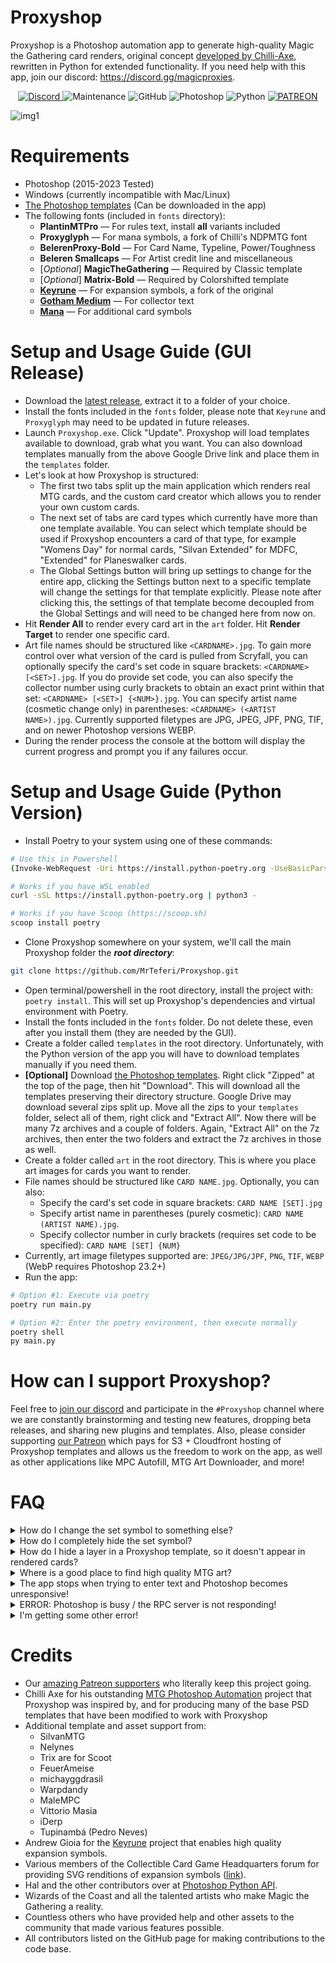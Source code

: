 # Proxyshop
Proxyshop is a Photoshop automation app to generate high-quality Magic the Gathering card renders, original concept [developed by Chilli-Axe](https://github.com/chilli-axe/mtg-photoshop-automation), rewritten in Python for extended functionality. 
If you need help with this app, join our discord: https://discord.gg/magicproxies. 

<div align="center">
  <a href="https://discord.gg/magicproxies">
    <img alt="Discord" src="https://img.shields.io/discord/889831317066358815?label=Discord&style=plastic">
  </a>
  <img alt="Maintenance" src="https://img.shields.io/badge/Maintained%3F-yes-brightgreen?style=plastic">
  <img alt="GitHub" src="https://img.shields.io/github/license/MrTeferi/MTG-Proxyshop?color=1082C2&style=plastic">
  <img alt="Photoshop" src="https://img.shields.io/badge/photoshop-CC 2015--2023-informational?style=plastic">
  <img alt="Python" src="https://img.shields.io/badge/python-3.9%2B-yellow?style=plastic">
  <a href="https://patreon.com/mpcfill"><img alt="PATREON" src="https://img.shields.io/endpoint.svg?url=https%3A%2F%2Fshieldsio-patreon.vercel.app%2Fapi%3Fusername%3Dendel%26type%3Dpatrons&style=plastic" /></a>
</div>

![img1](https://i.imgur.com/OJrXeqj.jpg)

# Requirements
  * Photoshop (2015-2023 Tested)
  * Windows (currently incompatible with Mac/Linux)
  * [The Photoshop templates](https://drive.google.com/drive/u/0/folders/1sgJ3Xu4FabxNgDl0yeI7OjDZ7fqlI4p3) (Can be downloaded in the app)
  * The following fonts (included in `fonts` directory):
    * **PlantinMTPro** — For rules text, install **all** variants included
    * **Proxyglyph** — For mana symbols, a fork of Chilli's NDPMTG font
    * **BelerenProxy-Bold** — For Card Name, Typeline, Power/Toughness
    * **Beleren Smallcaps** — For Artist credit line and miscellaneous
    * [_Optional_] **MagicTheGathering** — Required by Classic template
    * [_Optional_] **Matrix-Bold** — Required by Colorshifted template
    * **[Keyrune](https://keyrune.andrewgioia.com/)** — For expansion symbols, a fork of the original
    * **[Gotham Medium](https://fontsgeek.com/fonts/Gotham-Medium)** — For collector text
    * **[Mana](https://mana.andrewgioia.com/)** — For additional card symbols

# Setup and Usage Guide (GUI Release)
* Download the [latest release](https://github.com/MrTeferi/MTG-Proxyshop/releases), extract it to a folder of your choice.
* Install the fonts included in the `fonts` folder, please note that `Keyrune` and `Proxyglyph` may need to be updated in future releases.
* Launch `Proxyshop.exe`. Click "Update". Proxyshop will load templates available to download, grab what you want. You can also download templates manually from the above Google Drive link and place them in the `templates` folder.
* Let's look at how Proxyshop is structured:
  * The first two tabs split up the main application which renders real MTG cards, and the custom card creator which allows you to render your own custom cards.
  * The next set of tabs are card types which currently have more than one template available. You can select which template should be used if Proxyshop encounters a card of that type, for example "Womens Day" for normal cards, "Silvan Extended" for MDFC, "Extended" for Planeswalker cards.
  * The Global Settings button will bring up settings to change for the entire app, clicking the Settings button next to a specific template will change the settings for that template explicitly. Please note after clicking this, the settings of that template become decoupled from the Global Settings and will need to be changed here from now on.
* Hit **Render All** to render every card art in the `art` folder. Hit **Render Target** to render one specific card.
* Art file names should be structured like `<CARDNAME>.jpg`. To gain more control over what version of the card is pulled from Scryfall, you can optionally specify the card's set code in square brackets: 
`<CARDNAME> [<SET>].jpg`. If you do provide set code, you can also specify the collector number using curly brackets to obtain an exact print within that set: `<CARDNAME> [<SET>] {<NUM>}.jpg`. You can specify artist name (cosmetic change only) in parentheses: `<CARDNAME> (<ARTIST NAME>).jpg`. Currently supported 
filetypes are JPG, JPEG, JPF, PNG, TIF, and on newer Photoshop versions WEBP.
* During the render process the console at the bottom will display the current progress and prompt you if any failures occur.

# Setup and Usage Guide (Python Version)
* Install Poetry to your system using one of these commands:
```bash
# Use this in Powershell
(Invoke-WebRequest -Uri https://install.python-poetry.org -UseBasicParsing).Content | py -

# Works if you have WSL enabled
curl -sSL https://install.python-poetry.org | python3 -

# Works if you have Scoop (https://scoop.sh)
scoop install poetry
```
* Clone Proxyshop somewhere on your system, we'll call the main Proxyshop folder the ***root directory***:
```bash
git clone https://github.com/MrTeferi/Proxyshop.git
```
* Open terminal/powershell in the root directory, install the project with: `poetry install`. This will set up Proxyshop's dependencies 
and virtual environment with Poetry.
* Install the fonts included in the `fonts` folder. Do not delete these, even after you install them (they are needed by the GUI).
* Create a folder called `templates` in the root directory. Unfortunately, with the Python version of the app you will have to download templates manually if you need them. 
* **[Optional]** Download [the Photoshop templates](https://drive.google.com/drive/u/1/folders/1sgJ3Xu4FabxNgDl0yeI7OjDZ7fqlI4p3). 
Right click "Zipped" at the top of the page, then hit "Download". This will download all the templates preserving their 
directory structure. Google Drive may download several zips split up. Move all the zips to your `templates` folder, select all of them, right 
click and "Extract All". Now there will be many 7z archives and a couple of folders. Again, "Extract All" on the 7z archives, then enter 
the two folders and extract the 7z archives in those as well.
* Create a folder called `art` in the root directory. This is where you place art images for cards you want to render.
* File names should be structured like `CARD NAME.jpg`. Optionally, you can also:
  * Specify the card's set code in square brackets: `CARD NAME [SET].jpg`
  * Specify artist name in parentheses (purely cosmetic): `CARD NAME (ARTIST NAME).jpg`. 
  * Specify collector number in curly brackets (requires set code to be specified): `CARD NAME [SET] {NUM}`
* Currently, art image filetypes supported are: `JPEG/JPG/JPF`, `PNG`, `TIF`, `WEBP` (WebP requires Photoshop 23.2+)
* Run the app: 
```bash
# Option #1: Execute via poetry
poetry run main.py

# Option #2: Enter the poetry environment, then execute normally
poetry shell
py main.py
```

# How can I support Proxyshop?
Feel free to [join our discord](http://discord.gg/magicproxies) and participate in the `#Proxyshop` channel where we are constantly brainstorming and testing new features, dropping beta releases, and sharing new plugins and templates. Also, please consider supporting [our Patreon](http://patreon.com/mpcfill) which pays for S3 + Cloudfront hosting of Proxyshop templates and allows us the freedom to work on the app, as well as other applications like MPC Autofill, MTG Art Downloader, and more!

# FAQ

<details>
<summary>
    How do I change the set symbol to something else?
</summary>

#### Font Mode
* Under "Symbol Render Mode", ensure "Font" Mode is enabled in Global Settings, or in the Settings for the template you wish to customize.
* Head over to https://keyrune.andrewgioia.com/cheatsheet.html, choose a symbol.
* Copy the **set code** of the symbol you want, it'll be the 2-4 letters after "ss-" in the code next to the symbol, for example SOI (Shadows Over Innistrad).
* In the same settings panel, enter this code for the "Default Symbol" setting.
* In the same settings panel, enable "Force Default Symbol", doing so will ensure this symbol is used for all cards rendered globally/using this template.
* **[Optional]** To customize the look of this symbol, you'll need to:
  1) Add an entry to `src/data/custom_symbols.json`.
  2) Look at how symbols are defined in `src/data/expansion_symbols.json` for examples.

#### SVG Mode
* Ensure SVG mode is enabled under "Symbol Render Mode".
* Change "Default Symbol" to a 2-4 letter code of your choice, and enable "Force Default Symbol".
* Head over to `src/img/symbols` and create a folder named according to that code, or you can use one of the symbols that already exists.
* If making a custom symbol, add the SVG files to the folder you created, name each file according to the first letter of its rarity (capitalized).
* That symbol will now be used, you're good to go!
</details>

<details>
<summary>How do I completely hide the set symbol?</summary>

In Global Settings, or settings for a specific template, change "Symbol Render Mode" to None. This disables the expansion symbol altogether.
  
</details>
<details>
<summary>How do I hide a layer in a Proxyshop template, so it doesn't appear in rendered cards?</summary>
  
In the Photoshop template of your choice, change the opacity to 0 on the layer you wish to hide.
You can use this method to hide anything. This is safer than just disabling the layer's visibility because layers
may be forcibly enabled and disabled by the app, it's also safer than deleting the layer because that
may cause errors on some templates.
  
</details>
<details>
<summary>Where is a good place to find high quality MTG art?</summary>
  
Your best resource is going to be [MTG Pics](https://mtgpics.com), to improve art quality even more you can look into upscaling with Topaz/Chainner/ESRGAN.
On our [discord](https://discord.gg/magicproxies) we provide a lot of resources for learning how to upscale art easily and effectively.
For mass downloading art, view my other project: [MTG Art Downloader](https://github.com/MrTeferi/MTG-Art-Downloader)
  
</details>
<details>
<summary>The app stops when trying to enter text and Photoshop becomes unresponsive!</summary>
  
There is a known [bug](https://github.com/MrTeferi/MTG-Proxyshop/issues/9) where Photoshop crashes when trying to enter too much text into a text box, it should be fixed but could theoretically happen on some plugin templates that don't make the text box big enough.
The best way to fix this is to open the template in Photoshop and expand the bottom edge of the Rules text boxes (creature and noncreature).
  
</details>
<details>
<summary>ERROR: Photoshop is busy / the RPC server is not responding!</summary>

This can sometimes be one of the more rare but obnoxious errors that occur on some systems. Sometimes the root cause is unknown, but it can
usually be fixed. Try these options in order until something works:
- Ensure there is only **ONE** installation of Photoshop on your computer. Having two versions of Photoshop installed at the same time can prevent making a connection to the app. If you have more than one installed, uninstall **all** versions of Photoshop and reinstall one version. You must uninstall all of them **first**, just removing one likely won't fix the issue.
- Ensure that your Photoshop application was installed using an actual installer. **Portable installations** of Photoshop do not work with Proxyshop, since Windows needs to know where it is located.
- Ensure no action is being performed in Photoshop when you run Proxyshop. There should be no dialog boxes open, there should be no tools performing tasks 
such as entering text with the type tool. Photoshop should be in a neutral state with nothing happening, ideally with no documents open.
- Close Photoshop and Proxyshop, then run both Photoshop and Proxyshop as Administrator, try rendering something.
- Close both of them, then hold ALT + CTRL + SHIFT while launching Photoshop, then launch Proxyshop, try again.
- Restart your computer, then start both and try again.
- If you have a particularly over-defensive antivirus software running that may be interfering with Proxyshop 
connecting to Photoshop, such as Avast, Norton, etc. close your antivirus software, relaunch both, and try again. You might also try disabling Windows Defender.
- If there's a chance your Photoshop installation could be damaged, corrupted, or otherwise messed up in some way, it is recommended to completely uninstall Photoshop and install the latest version you have access to. 
Generally, Proxyshop works best with newer versions of Photoshop. If using an in-authentic version of Photoshop, verify it is of high quality and uses a real installer.
- If all of these fail to fix the issue, please join our Discord (linked at the top) and provide the error log from `logs/error.txt` in
your Proxyshop directory, so we can help find the cause :)

</details>
<details>
<summary>I'm getting some other error!</summary>

In your proxyshop directory, look for a folder named `logs`, inside that folder you should see `error.txt`, check the last error log in that file. If the error isn't obvious, join our Discord and feel free to ask for help in the #Proxyshop channel.
</details>

# Credits
* Our [amazing Patreon supporters](https://www.patreon.com/mpcfill) who literally keep this project going.
* Chilli Axe for his outstanding [MTG Photoshop Automation](https://github.com/chilli-axe/mtg-photoshop-automation) project that Proxyshop was inspired by, and for producing many of the base PSD templates that have been modified to work with Proxyshop
* Additional template and asset support from:
  * SilvanMTG
  * Nelynes
  * Trix are for Scoot
  * FeuerAmeise
  * michayggdrasil
  * Warpdandy
  * MaleMPC
  * Vittorio Masia
  * iDerp
  * Tupinambá (Pedro Neves)
* Andrew Gioia for the [Keyrune](https://github.com/andrewgioia/keyrune) project that enables high quality expansion symbols.
* Various members of the Collectible Card Game Headquarters forum for providing SVG renditions of expansion symbols ([link](https://www.slightlymagic.net/forum/viewtopic.php?f=15&t=7010)).
* Hal and the other contributors over at [Photoshop Python API](https://github.com/loonghao/photoshop-python-api).
* Wizards of the Coast and all the talented artists who make Magic the Gathering a reality.
* Countless others who have provided help and other assets to the community that made various features possible.
* All contributors listed on the GitHub page for making contributions to the code base.
